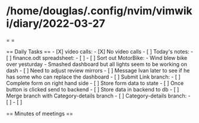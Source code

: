 # /home/douglas/.config/nvim/vimwiki/diary/2022-03-27

=   =

== Daily Tasks ==
				- [X] video calls:
								- [X] No video calls
				- [ ] Today's notes:
								- [ ] finance.odt spreadsheet:
												- [ ] 
								- [ ] Sort out MotorBike:
												-  Wind blew bike over yesturday
												-  Smashed dashboard but all lights seem to be working on dash
												- [ ] Need to adjust review mirrors
												- [ ] Message Ivan later to see if he has some who can replace the dashboard
								- [ ] Submit Link branch:
												- [ ] Complete form on right hand side
												- [ ] Store form data to state
												- [ ] Once button is clicked send to backend
												- [ ] Store data in backend to db
												- [ ] Merge branch with Category-details branch
								- [ ] Category-details branch:
												- [ ] 
				- [ ]

== Minutes of meetings ==

